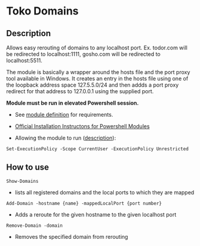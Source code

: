 # Toko Domains

## Description

Allows easy rerouting of domains to any localhost port. Ex. todor.com will be redirected to localhost:1111, gosho.com will be redirected to localhost:5511.

The module is basically a wrapper around the hosts file and the port proxy tool available in Windows. It creates an entry in the hosts file using one of the loopback address space 127.5.5.0/24 and then addds a port proxy redirect for that address to 127.0.0.1 using the supplied port.

__Module must be run in elevated Powershell session.__

- See [module definition](https://github.com/todorm85/dev-domains/blob/master/dev-domains.psd1) for requirements.

- [Official Installation Instructons for Powershell Modules](https://msdn.microsoft.com/en-us/library/dd878350(v=vs.85).aspx#Anchor_1)

- Allowing the module to run ([description](https://docs.microsoft.com/en-us/powershell/module/microsoft.powershell.security/set-executionpolicy?view=powershell-6#required-parameters)):
``` PS
Set-ExecutionPolicy -Scope CurrentUser -ExecutionPolicy Unrestricted
```
## How to use
``` PS
Show-Domains
```
- lists all registered domains and the local ports to which they are mapped

``` PS
Add-Domain -hostname {name} -mappedLocalPort {port number}
```
- Adds a reroute for the given hostname to the given localhost port

``` PS
Remove-Domain -domain
```
- Removes the specified domain from rerouting